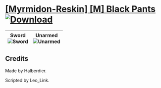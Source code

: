 # [\[Myrmidon-Reskin\] \[M\] Black Pants](./) [![Download](https://img.shields.io/badge/Download--red?style=social&logo=github)](https://minhaskamal.github.io/DownGit/#/home?url=https://github.com/Klokinator/FE-Repo/tree/main/Battle%20Animations%2FInfantry%20-%20(Swd)%20Myrms%20and%20Swordmasters%2F%5BMyrmidon-Reskin%5D%20%5BM%5D%20Black%20Pants)

| <b>Sword</b><br/><img alt="Sword" src="https://git.io/JnONW"/> | <b>Unarmed</b><br/><img alt="Unarmed" src="https://git.io/JnO9Y"/> |
| :---: | :---: |

## Credits

Made by Halberdier.

Scripted by Leo_Link.

